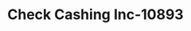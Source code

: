 ---
f_zip-code: 24219
f_state-code: VA
title: Check Cashing Inc-10893
f_phone: 423-245-7477
f_city-only: Big Stone Gap
f_address: 1649 E Stone Dr Kingsport Big Stone Gap
f_location-unique-id: '10893'
slug: check-cashing-inc-10893
updated-on: '2024-05-30T13:46:58.046Z'
created-on: '2024-05-30T13:36:59.803Z'
published-on: '2024-05-30T13:54:32.469Z'
f_city-state: cms/city/big-stone-gap-va.md
f_company: cms/company/check-cashing-inc.md
f_state: cms/state/virginia.md
layout: '[payday-loan].html'
tags: payday-loan
---